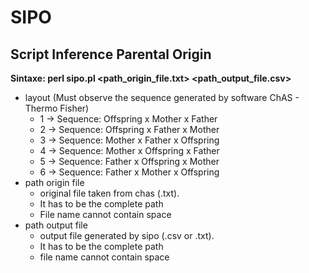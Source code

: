 # SIPO
## Script Inference Parental Origin
**Sintaxe: perl sipo.pl <layout> <path_origin_file.txt> <path_output_file.csv>**
* layout (Must observe the sequence generated by software ChAS - Thermo Fisher)
  * 1 -> Sequence: Offspring x Mother x Father
  * 2 -> Sequence: Offspring x Father x Mother
  * 3 -> Sequence: Mother x Father x Offspring
  * 4 -> Sequence: Mother x Offspring x Father
  * 5 -> Sequence: Father x Offspring x Mother
  * 6 -> Sequence: Father x Mother x Offspring
* path origin file
  * original file taken from chas (.txt). 
  * It has to be the complete path
  * File name cannot contain space
* path output file
  * output file generated by sipo (.csv or .txt). 
  * It has to be the complete path
  * file name cannot contain space
